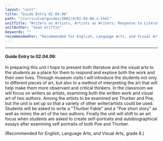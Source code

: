 ```yaml
---
layout: "unit"
title: "Guide Entry 02.04.06"
path: "/curriculum/guides/2002/4/02.04.06.x.html"
unitTitle: "Writers as Artists, Artists as Writers; Response to Literature and Visual Arts"
unitAuthor: "Sean Griffin"
keywords: ""
recommendedFor: "Recommended for English, Language Arts, and Visual Arts, grade 8."
---
```

<body>
<hr/>
 <h4>
  Guide Entry to 02.04.06:
 </h4>
 <p>
  In preparing this unit I hope to present both literature and the visual arts to the students as a place for them to respond and explore both the work and their own lives. Through museum visits I will introduce the students not only to different pieces of art, but also to a method of interpreting the art that will help make them more observant and critical thinkers. In the classroom we will focus on writers as artists, examining both the written work and visual art of two authors. Among the artists to be examined are Thurber and Poe, but the unit is set up so that a variety of other writer/artists could be used. Students will be asked to write a "Thurber Fable" and a "Poe short story" as well as mimic the art of the two authors. Finally the unit will shift to an art focus when students are asked to create self-portraits and autobiographical essays after examining self portraits of both Poe and Thurber.
 </p>
<p>
  (Recommended for English, Language Arts, and Visual Arts, grade 8.)
 </p>

</body>